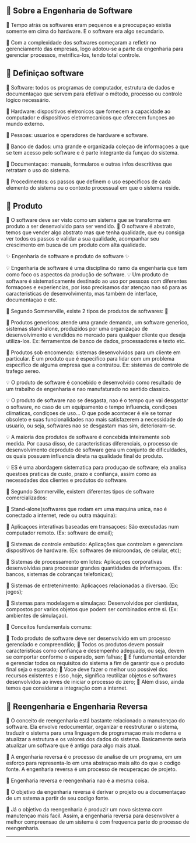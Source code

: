 ## 🌸 Sobre a Engenharia de Software

  🎈 Tempo atrás os softwares eram pequenos e a preocupaçao existia somente em cima do hardware. E o software era algo secundario.
  
  🎈 Com a complexidade dos softwares começaram a refletir no gerenciamento das empresas, logo adotou-se a parte da engenharia para gerenciar processos, metrifica-los, tendo total controle.

## 🌸 Definiçao software

  🎈 Software: todos os programas de computador, estrutura de dados e documentaçao que servem para efetivar o método, processo ou controle lógico necessário.

  🎈 Hardware: dispositivos eletronicos que fornecem a capacidade ao computador e dispositivos eletromecanicos que oferecem funçoes ao mundo externo.

  🎈 Pessoas: usuarios e operadores de hardware e software.

  🎈 Banco de dados: uma grande e organizada coleçao de informaçoes a que se tem acesso pelo software e é parte integrante da funçao do sistema.

  🎈 Documentaçao: manuais, formularos e outras infos descritivas que retratam o uso do sistema.

  🎈 Procedimentos: os passos que definem o uso especificos de cada elemento do sistema ou o contexto processual em que o sistema reside.

## 🌸 Produto

  🎈 O software deve ser visto como um sistema que se transforma em produto a ser desenvolvido para ser vendido.
  🎈 O software é abstrato, temos que vender algo abstrato mas que tenha qualidade, que eu consiga ver todos os passos e validar a sua qualidade, acompanhar seu crescimento em busca de um produto com alta qualidade.
    
  ✨ Engenharia de software e produto de software ✨

  💡 Engenharia de software é uma disciplina do ramo da engenharia que tem como foco os aspectos da produção de software.
  💡 Um produto de software é sistematicamente destinado ao uso por pessoas com diferentes formaçoes e experiencias, por isso precisamos dar atençao nao só para as caracteristicas de desenvolvimento, mas também de interface, documentaçao e etc.

  🍰 Segundo Sommerville, existe 2 tipos de produtos de softwares: 🍰
                
  🍬 Produtos genericos: atende uma grande demanda, um software generico, sistemas stand-alone, produzidos por uma organizaçao de desenvolvimento e vendidos no mercado para qualquer cliente que deseja utiliza-los. Ex: ferramentos de banco de dados, processadores e texto etc.

  🍬 Produtos sob encomenda: sistemas desenvolvidos para um cliente em particular. É um produto que é especifico para lidar com um problema especifico de alguma empresa que a contratou. Ex: sistemas de controle de trafego aereo. 

  💡 O produto de software é concebido e desenvolvido como resultado de um trabalho de engenharia e nao manufaturado no sentido classico.

  💡 O produto de software nao se desgasta, nao é o tempo que vai desgastar o software, no caso de um equipamento o tempo influencia, condiçoes climaticas, condiçoes de uso... O que pode acontecer é ele se tornar obsoleto e suas funcionalidades nao mais satisfazerem a necessidade do usuario, ou seja, softwares nao se desgastam mas sim, deterioram-se.

  💡 A maioria dos produtos de software é concebida inteiramente sob medida. Por causa disso, de caracteristicas diferenciais, o processo de desenvolvimento deproduto de software gera um conjunto de dificuldades, os quais possuem influencia direta na qualidade final do produto.

  💡 ES é uma abordagem sistematica para produçao de software; ela analisa questoes praticas de custo, prazo e confiança, assim como as necessdades dos clientes e produtos do software.

  🍰 Segundo Sommerville, existem diferentes tipos de software comercializados:
                
  🍬 Stand-alone(softwares que rodam em uma maquina unica, nao é conectado a internet, rede ou outra máquina):

  🍦 Aplicaçoes interativas baseadas em transaçoes: São executadas num computador remoto. (Ex: software de email);

  🍦 Sistemas de controle embutido: Aplicações que controlam e gerenciam dispositivos de hardware. (Ex: softwares de microondas, de celular, etc);

  🍦 Sistemas de processamento em lotes: Aplicaçoes corporativas desenvolvidas para processar grandes quantidades de informaçoes. (Ex: bancos, sistemas de cobranças telefonicas);

  🍦 Sistemas de entretenimento: Aplicaçoes relacionadas a diversao. (Ex: jogos);

  🍦 Sistemas para modelagem e simulaçao: Desenvolvidos por cientistas, compostos por varios objetos que podem ser combinados entre si. (Ex: ambientes de simulaçao).

  🍰 Conceitos fundamentais comuns:

  🍬 Todo produto de software deve ser desenvolvido em um processo gerenciado e compreendido;
  🍬 Todos os produtos devem possuir caracteristicas como confiança e desempenho adequado, ou seja, devem se comportar conforme o esperado, sem falhas;
  🍬 É fundamental entender e gerenciar todos os requisitos do sistema a fim de garantir que o produto final seja o esperado;
  🍬 Voce deve fazer o melhor uso possivel dos recursos existentes e isso ,hoje, significa reutilizar objetos e softwares desenvolvidos ao inves de iniciar o processo do zero;
  🍬 Além disso, ainda temos que considerar a integração com a internet.
        
## 🌸 Reengenharia e Engenharia Reversa

  🎈 O conceito de reengenharia está bastante relacionado a manutençao do software. Ela envolve redocumentar, organizar e reestruturar o sistema, traduzir o sistema para uma linguagem de programaçao mais moderna e atualizar a estrutura e os valores dos dados do sistema. Basicamente seria atualizar um software que é antigo para algo mais atual.

  🎈 A engenharia reversa é o processo de analise de um programa, em um esforço para representa-lo em uma abstraçao mais alto do que o codigo fonte. A engenharia reversa é um processo de recuperaçao de projeto.

  🎈 Engenharia reversa e reengenharia nao é a mesma coisa.

  🎈 O objetivo da engenharia reversa é derivar o projeto ou a documentaçao de um sstema a partir de seu codigo fonte.

  🎈 Já o objetivo da reengenharia é produzir um novo sistema com manutençao mais facil. Assim, a engenharia reversa para desenvolver a melhor compreensao de um sistema é com frequenca parte do processo de reengenharia.

---
